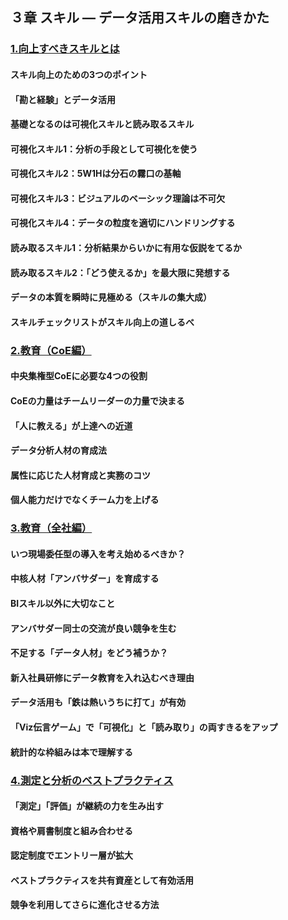 ## ３章 スキル ― データ活用スキルの磨きかた
### [1.向上すべきスキルとは](./4/4_link/1.html)
#### スキル向上のための3つのポイント
#### 「勘と経験」とデータ活用
#### 基礎となるのは可視化スキルと読み取るスキル
#### 可視化スキル1：分析の手段として可視化を使う
#### 可視化スキル2：5W1Hは分石の霧口の基軸
#### 可視化スキル3：ビジュアルのベーシック理論は不可欠
#### 可視化スキル4：データの粒度を適切にハンドリングする
#### 読み取るスキル1：分析結果からいかに有用な仮説をてるか
#### 読み取るスキル2：「どう使えるか」を最大限に発想する
#### データの本質を瞬時に見極める（スキルの集大成）
#### スキルチェックリストがスキル向上の道しるべ
### [2.教育（CoE編）](./4/4_link/2.html)
#### 中央集権型CoEに必要な4つの役割
#### CoEの力量はチームリーダーの力量で決まる
#### 「人に教える」が上達への近道
#### データ分析人材の育成法
#### 属性に応じた人材育成と実務のコツ
#### 個人能力だけでなくチーム力を上げる
### [3.教育（全社編）](./4/4_link/1.htm3)
#### いつ現場委任型の導入を考え始めるべきか？
#### 中核人材「アンバサダー」を育成する
#### BIスキル以外に大切なこと
#### アンバサダー同士の交流が良い競争を生む
#### 不足する「データ人材」をどう補うか？
#### 新入社員研修にデータ教育を入れ込むべき理由
#### データ活用も「鉄は熱いうちに打て」が有効
#### 「Viz伝言ゲーム」で「可視化」と「読み取り」の両すきるをアップ
#### 統計的な枠組みは本で理解する
### [4.測定と分析のベストプラクティス](./4/4_link/4.html)
#### 「測定」「評価」が継続の力を生み出す
#### 資格や肩書制度と組み合わせる
#### 認定制度でエントリー層が拡大
#### ベストプラクティスを共有資産として有効活用
#### 競争を利用してさらに進化させる方法

